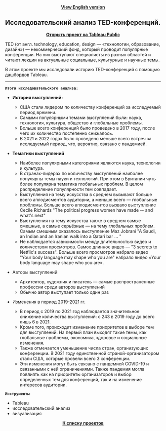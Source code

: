 <p align="center"><a href="https://github.com/lily-pogodina/Data-Analyst-Portfolio-En/tree/main/TED_talks_study_en"><b>View English version</b></a></p>

## Исследовательский анализ TED-конференций.
<p align="center"><a href="https://public.tableau.com/views/Ted-Talk_ru/Story1?:language=en-US&publish=yes&:sid=&:redirect=auth&:display_count=n&:origin=viz_share_link"><b>Открыть проект на Tableau Public</b></a></p>

TED (от англ. technology, education, design — «технологии, образование, дизайн») — некоммерческий фонд, который проводит популярные конференции. На них выступают специалисты из разных областей и читают лекции на актуальные социальные, культурные и научные темы. 

В этом проекте мы исследовали историю TED-конференций с помощью дашбордов Tableau.

---
**`Итоги исследовательского анализа:`**

* **История выступлений:**

  * США стали лидером по количеству конференций за исследуемый период времени.
  * Самыми популярными темами выступлений были: наука, технология, культура, общество и глобальные проблемы.
  * Больше всего конференций было проведено в 2017 году, после чего их количество постепенно снижалось.
  * В 2021 и 2022 годах было проведено меньше всего встреч за исследуемый период, что, вероятно, связано с пандемией.

* **Тематики выступлений**

  * Наиболее популярными категориями являются наука, технологии и культура.
  * В странах-лидерах по количеству выступлений наиболее популярны темы науки и технологий. При этом в Британии чуть более популярна тематика глобальных проблем. В целом распределение популярности тем совпадает.
  * Выступления на тему искусства в среднем вызывают больше всего аплодисментов аудитории, а меньше всего — глобальные проблемы.  Больше всего аплодисментов вызвало выступление 
Cecile Richards "The political progress women have made -- and what's next"
  * Выступления на тему искусства также в среднем самые смешные, а самые серьёзные — на тему глобальных проблем. Самым смешным оказалось выступление  Maz Jobrani "A Saudi, an Indian and an Iranian walk into a Qatari bar ... "
  * Не наблюдается зависимости между длительностью видео и количеством просмотров. Самое длинное видео — "3 secrets to Netflix's success". Больше всего просмотров набрало видео "Your body language may shape who you are" набрало видео «Your body language may shape who you are».


* Авторы выступлений

  * Архитектор, художник и писатель — самые распространенные профессии среди авторов выступлений
  * Обычно автор выcтупает только один раз

* Изменения в период 2019-2021 гг.

  * В период с 2019 по 2021 год наблюдается значительное снижение количества выступлений: с 243 в 2019 году до всего лишь 6 в 2021.
  * Кроме того, происходит изменение приоритетов в выборе тем для выступлений. На первый план выходят такие темы, как глобальные проблемы, экономика, здоровье и социальные изменения.
  * Также отмечается уменьшение числа стран, организующих конференции. В 2021 году единственной страной-организатором стали США, которые провели всего 3 конференции.
  * Эти изменения могут быть связано с пандемией COVID-19 и связанными с ней ограничениями. Также пандемия могла повлиять как на приоритеты организаторов и выбор определенных тем для конференций, так и на изменение интересов аудитории.

**`Инструменты`**

* Tableau
* исследовательский анализ
* визуализация


<p align="center"><a href="https://github.com/lily-pogodina/Data-Analyst-Portfolio-Ru"><b>К списку проектов</b></a></p>
